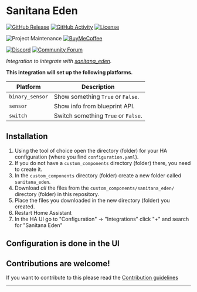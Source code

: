 # Sanitana Eden

[![GitHub Release][releases-shield]][releases]
[![GitHub Activity][commits-shield]][commits]
[![License][license-shield]](LICENSE)

![Project Maintenance][maintenance-shield]
[![BuyMeCoffee][buymecoffeebadge]][buymecoffee]

[![Discord][discord-shield]][discord]
[![Community Forum][forum-shield]][forum]

_Integration to integrate with [sanitana_eden][sanitana_eden]._

**This integration will set up the following platforms.**

Platform | Description
-- | --
`binary_sensor` | Show something `True` or `False`.
`sensor` | Show info from blueprint API.
`switch` | Switch something `True` or `False`.

## Installation

1. Using the tool of choice open the directory (folder) for your HA configuration (where you find `configuration.yaml`).
1. If you do not have a `custom_components` directory (folder) there, you need to create it.
1. In the `custom_components` directory (folder) create a new folder called `sanitana_eden`.
1. Download _all_ the files from the `custom_components/sanitana_eden/` directory (folder) in this repository.
1. Place the files you downloaded in the new directory (folder) you created.
1. Restart Home Assistant
1. In the HA UI go to "Configuration" -> "Integrations" click "+" and search for "Sanitana Eden"

## Configuration is done in the UI

<!---->

## Contributions are welcome!

If you want to contribute to this please read the [Contribution guidelines](CONTRIBUTING.md)

***

[sanitana_eden]: https://github.com/jochenvg/ha-custom-sanitana-eden
[buymecoffee]: https://www.buymeacoffee.com/jochenvg
[buymecoffeebadge]: https://img.shields.io/badge/buy%20me%20a%20coffee-donate-yellow.svg?style=for-the-badge
[commits-shield]: https://img.shields.io/github/commit-activity/y/jochenvg/ha-custom-sanitana-eden.svg?style=for-the-badge
[commits]: https://github.com/jochenvg/ha-custom-sanitana-eden/commits/main
[discord]: https://discord.gg/Qa5fW2R
[discord-shield]: https://img.shields.io/discord/330944238910963714.svg?style=for-the-badge
[exampleimg]: example.png
[forum-shield]: https://img.shields.io/badge/community-forum-brightgreen.svg?style=for-the-badge
[forum]: https://community.home-assistant.io/
[license-shield]: https://img.shields.io/github/license/jochenvg/ha-custom-sanitana-eden.svg?style=for-the-badge
[maintenance-shield]: https://img.shields.io/badge/maintainer-Jochen%20Van%20Guyse%20%40jochenvg-blue.svg?style=for-the-badge
[releases-shield]: https://img.shields.io/github/release/jochenvg/ha-custom-sanitana-eden.svg?style=for-the-badge
[releases]: https://github.com/jochenvg/ha-custom-sanitana-eden/releases
